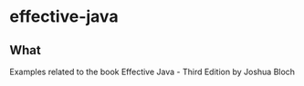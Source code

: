 # effective-java

## What

Examples related to the book Effective Java - Third Edition by Joshua Bloch
